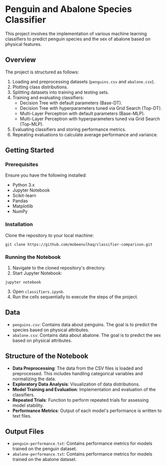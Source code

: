 # Penguin and Abalone Species Classifier

This project involves the implementation of various machine learning classifiers to predict penguin species and the sex of abalone based on physical features.

## Overview

The project is structured as follows:
1. Loading and preprocessing datasets (`penguins.csv` and `abalone.csv`).
2. Plotting class distributions.
3. Splitting datasets into training and testing sets.
4. Training and evaluating classifiers:
   - Decision Tree with default parameters (Base-DT).
   - Decision Tree with hyperparameters tuned via Grid Search (Top-DT).
   - Multi-Layer Perceptron with default parameters (Base-MLP).
   - Multi-Layer Perceptron with hyperparameters tuned via Grid Search (Top-MLP).
5. Evaluating classifiers and storing performance metrics.
6. Repeating evaluations to calculate average performance and variance.

## Getting Started

### Prerequisites

Ensure you have the following installed:
- Python 3.x
- Jupyter Notebook
- Scikit-learn
- Pandas
- Matplotlib
- NumPy

### Installation

Clone the repository to your local machine:
```shell
git clone https://github.com/mobeenulhaq/classifier-comparison.git
```

### Running the Notebook

1. Navigate to the cloned repository's directory.
2. Start Jupyter Notebook:
```shell
jupyter notebook
```
3. Open `classifiers.ipynb`.
4. Run the cells sequentially to execute the steps of the project.

## Data

- `penguins.csv`: Contains data about penguins. The goal is to predict the species based on physical attributes.
- `abalone.csv`: Contains data about abalone. The goal is to predict the sex based on physical attributes.

## Structure of the Notebook

- **Data Preprocessing**: The data from the CSV files is loaded and preprocessed. This includes handling categorical variables and normalizing the data.
- **Exploratory Data Analysis**: Visualization of data distributions.
- **Model Training and Evaluation**: Implementation and evaluation of the classifiers.
- **Repeated Trials**: Function to perform repeated trials for assessing model stability.
- **Performance Metrics**: Output of each model's performance is written to text files.

## Output Files

- `penguin-performance.txt`: Contains performance metrics for models trained on the penguin dataset.
- `abalone-performance.txt`: Contains performance metrics for models trained on the abalone dataset.
